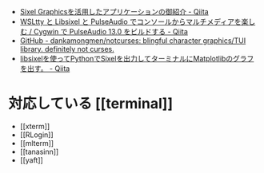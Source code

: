 - [Sixel Graphicsを活用したアプリケーションの御紹介 - Qiita](https://qiita.com/arakiken/items/3e4bc9a6e43af0198e46)
- [WSLtty と Libsixel と PulseAudio でコンソールからマルチメディアを楽しむ / Cygwin で PulseAudio 13.0 をビルドする - Qiita](https://qiita.com/EarthSimilarityIndex/items/e674e1dd92544703b30f)
- [GitHub - dankamongmen/notcurses: blingful character graphics/TUI library. definitely not curses.](https://github.com/dankamongmen/notcurses)
- [libsixelを使ってPythonでSixelを出力してターミナルにMatplotlibのグラフを出す。 - Qiita](https://qiita.com/ignis_fatuus/items/609924c91343a12d6769)


# 対応している [[terminal]]
- [[xterm]]
- [[RLogin]]
- [[mlterm]]
- [[tanasinn]]
- [[yaft]]
